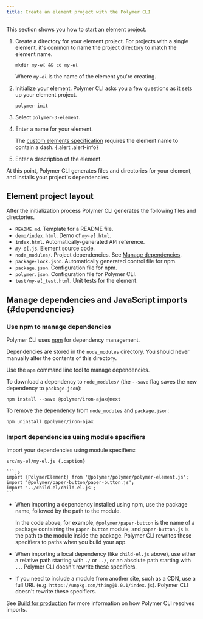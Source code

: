 ```yaml
---
title: Create an element project with the Polymer CLI
---
```


<!-- toc -->

This section shows you how to start an element project.

1.  Create a directory for your element project. For projects with a single element,
    it's common to name the project directory to match the element name.

    <pre><code>mkdir <var>my-el</var> && cd <var>my-el</var></code></pre>

    Where <code><var>my-el</var></code> is the name of the element you're
    creating.

1.  Initialize your element. Polymer CLI asks you a few questions as it sets up your element
    project.

        polymer init

1.  Select `polymer-3-element`.

1.  Enter a name for your element.

    The [custom elements
    specification](https://www.w3.org/TR/2016/WD-custom-elements-20160226/#concepts) requires the
    element name to contain a dash.
    {.alert .alert-info}

1.  Enter a description of the element.

At this point, Polymer CLI generates files and directories for your element, and installs your 
project's dependencies.

## Element project layout

After the initialization process Polymer CLI generates the following files and directories.

*   `README.md`. Template for a README file.
*   `demo/index.html`. Demo of <code><var>my-el</var></code>`.html`.
*   `index.html`. Automatically-generated API reference.
*   <code><var>my-el</var></code>`.js`. Element source code.
*   `node_modules/`. Project dependencies. See [Manage dependencies](#dependencies).
*   `package-lock.json`. Automatically generated control file for npm.
*   `package.json`. Configuration file for npm.
*   `polymer.json`. Configuration file for Polymer CLI.
*   `test/`<code><var>my-el</var></code>`_test.html`. Unit tests for
the element.

## Manage dependencies and JavaScript imports {#dependencies}

### Use npm to manage dependencies

Polymer CLI uses [npm](http://npmjs.com) for dependency management.

Dependencies are stored in the `node_modules` directory. You should never manually alter the
contents of this directory.

Use the `npm` command line tool to manage dependencies.

To download a dependency to `node_modules/` (the `--save` flag saves the new 
dependency to `package.json`):

    npm install --save @polymer/iron-ajax@next

To remove the dependency from `node_modules` and `package.json`:

    npm uninstall @polymer/iron-ajax

### Import dependencies using module specifiers

Import your dependencies using module specifiers:

    src/my-el/my-el.js {.caption}

    ```js
    import {PolymerElement} from '@polymer/polymer/polymer-element.js';
    import '@polymer/paper-button/paper-button.js';
    import '../child-el/child-el.js';
    ```

*   When importing a dependency installed using npm, use the package name, followed
    by the path to the module. 

    In the code above, for example, `@polymer/paper-button` is the name of a package
    containing the `paper-button` module, and `paper-button.js` is the path to the 
    module inside the package. Polymer CLI rewrites these specifiers to paths when
    you build your app.

*   When importing a local dependency (like `child-el.js` above), use either a relative
    path starting with `./` or `../`, or an absolute path starting with `..`. Polymer CLI
    doesn't rewrite these specifiers.

*   If you need to include a module from another site, such as a CDN, use a full URL
    (e.g. `https://unpkg.com/thing@1.0.1/index.js`). Polymer CLI doesn't rewrite these
    specifiers.

See [Build for production](/{{{polymer_version_dir}}}/toolbox/build-for-production#transforms) for more information on how Polymer CLI resolves imports.
